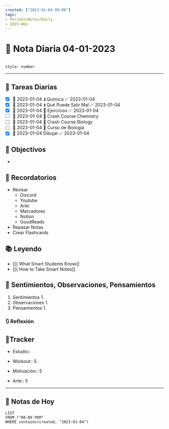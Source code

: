 ```yaml
---
created: ["2023-01-04 09:06"]
tags:
- PeriodicNotes/Daily
- 2023-W01
---
```


# 📅 Nota Diaria 04-01-2023
```toc

style: number

```

---
## 🔷 Tareas Diarias
- [x] 📅 2023-01-04 ⏫ Química ✅ 2023-01-04
- [x] 📅 2023-01-04 ⏫ Qué Puede Salir Mal ✅ 2023-01-04
- [x] 📅 2023-01-04 🔼 Ejercicios ✅ 2023-01-04
- [ ] 📅 2023-01-04 🔽 Crash Course Chemistry
- [ ] 📅 2023-01-04 🔽 Crash Course Biology
- [ ] 📅 2023-01-04 🔽 Curso de Biología
- [x] 📅 2023-01-04 Dibujar ✅ 2023-01-04

## 🎯 Objectivos
- 
## 📕 Recordatorios
- Revisar
	- Discord
	- Youtube
	- Anki
	- Marcadores
	- Notion
	- GoodReads
- Repasar Notas
- Crear Flashcards

## 📚 Leyendo
- [[{ What Smart Students Know]]
- [[{ How to Take Smart Notes]]
## 💬 Sentimientos, Observaciones, Pensamientos 
1. Sentimientos
	1. 
2. Observaciones
	1. 
3. Pensamientos
	1. 
### 🔃 Reflexión

## 🔷Tracker

- Estudio::

- Workout:: 5

- Motivación:: 5

- Arte:: 5
---

## 📅 Notas de Hoy
```dataview
LIST 
FROM !"00-09 PKM" 
WHERE contains(created, "2023-01-04")
```